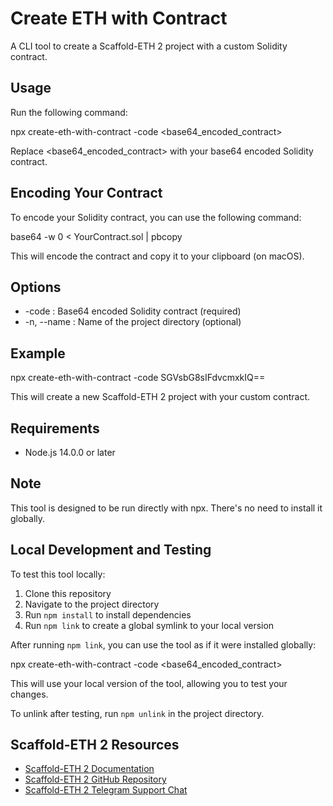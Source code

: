 # Create ETH with Contract

A CLI tool to create a Scaffold-ETH 2 project with a custom Solidity contract.

## Usage

Run the following command:

npx create-eth-with-contract -code <base64_encoded_contract>

Replace <base64_encoded_contract> with your base64 encoded Solidity contract.

## Encoding Your Contract

To encode your Solidity contract, you can use the following command:

base64 -w 0 < YourContract.sol | pbcopy

This will encode the contract and copy it to your clipboard (on macOS).

## Options

- -code <base64>: Base64 encoded Solidity contract (required)
- -n, --name <projectName>: Name of the project directory (optional)

## Example

npx create-eth-with-contract -code SGVsbG8sIFdvcmxkIQ==

This will create a new Scaffold-ETH 2 project with your custom contract.

## Requirements

- Node.js 14.0.0 or later

## Note

This tool is designed to be run directly with npx. There's no need to install it globally.

## Local Development and Testing

To test this tool locally:

1. Clone this repository
2. Navigate to the project directory
3. Run `npm install` to install dependencies
4. Run `npm link` to create a global symlink to your local version

After running `npm link`, you can use the tool as if it were installed globally:

npx create-eth-with-contract -code <base64_encoded_contract>

This will use your local version of the tool, allowing you to test your changes.

To unlink after testing, run `npm unlink` in the project directory.

## Scaffold-ETH 2 Resources

- [Scaffold-ETH 2 Documentation](https://docs.scaffoldeth.io/)
- [Scaffold-ETH 2 GitHub Repository](https://github.com/scaffold-eth/scaffold-eth-2)
- [Scaffold-ETH 2 Telegram Support Chat](https://t.me/joinchat/KByvmRe5wkR-8F_zz6AjpA)
